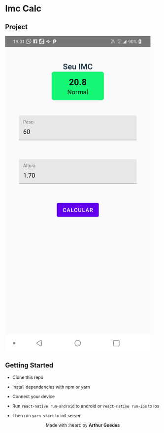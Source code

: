 # Imc Calc

## Project
![Project Img](readme/project.png)

## Getting Started

- Clone this repo

- Install dependencies with npm or yarn

- Connect your device

- Run ``` react-native run-android ``` to android or ``` react-native run-ios ``` to ios

- Then run ``` yarn start ``` to init server

<p align="center">Made with :heart: by <strong>Arthur Guedes</strong></p>